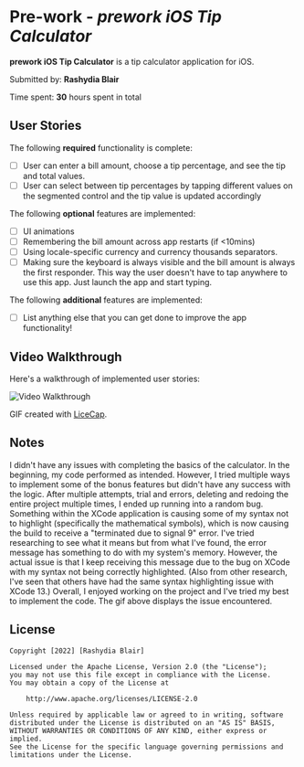 # Pre-work - *prework iOS Tip Calculator*

**prework iOS Tip Calculator** is a tip calculator application for iOS.

Submitted by: **Rashydia Blair**

Time spent: **30** hours spent in total

## User Stories

The following **required** functionality is complete:

* [ ] User can enter a bill amount, choose a tip percentage, and see the tip and total values.
* [ ] User can select between tip percentages by tapping different values on the segmented control and the tip value is updated accordingly

The following **optional** features are implemented:

* [ ] UI animations
* [ ] Remembering the bill amount across app restarts (if <10mins)
* [ ] Using locale-specific currency and currency thousands separators.
* [ ] Making sure the keyboard is always visible and the bill amount is always the first responder. This way the user doesn't have to tap anywhere to use this app. Just launch the app and start typing.

The following **additional** features are implemented:

- [ ] List anything else that you can get done to improve the app functionality!

## Video Walkthrough

Here's a walkthrough of implemented user stories:

<img src='http://i.imgur.com/link/to/your/gif/file.gif' title='Video Walkthrough' width='' alt='Video Walkthrough' />

GIF created with [LiceCap](http://www.cockos.com/licecap/).

## Notes

I didn't have any issues with completing the basics of the calculator. In the beginning, my code performed as intended. However, I tried multiple ways to implement some of the bonus features but didn't have any success with the logic. After multiple attempts, trial and errors, deleting and redoing the entire project multiple times, I ended up running into a random bug. Something within the XCode application is causing some of my syntax not to highlight (specifically the mathematical symbols), which is now causing the build to receive a "terminated due to signal 9" error. I've tried researching to see what it means but from what I've found, the error message has something to do with my system's memory. However, the actual issue is that I keep receiving this message due to the bug on XCode with my syntax not being correctly highlighted. (Also from other research, I've seen that others have had the same syntax highlighting issue with XCode 13.) Overall, I enjoyed working on the project and I've tried my best to implement the code. The gif above displays the issue encountered.

## License

    Copyright [2022] [Rashydia Blair]

    Licensed under the Apache License, Version 2.0 (the "License");
    you may not use this file except in compliance with the License.
    You may obtain a copy of the License at

        http://www.apache.org/licenses/LICENSE-2.0

    Unless required by applicable law or agreed to in writing, software
    distributed under the License is distributed on an "AS IS" BASIS,
    WITHOUT WARRANTIES OR CONDITIONS OF ANY KIND, either express or implied.
    See the License for the specific language governing permissions and
    limitations under the License.
